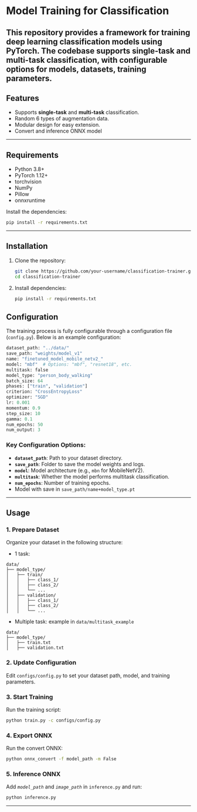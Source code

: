 # **Model Training for Classification**

This repository provides a framework for training deep learning classification models using PyTorch. The codebase supports single-task and multi-task classification, with configurable options for models, datasets, training parameters.
---

## **Features**

- Supports **single-task** and **multi-task** classification.
- Random 6 types of augmentation data.
- Modular design for easy extension.
- Convert and inference ONNX model
---

## **Requirements**

- Python 3.8+
- PyTorch 1.12+
- torchvision
- NumPy
- Pillow
- onnxruntime

Install the dependencies:

```bash
pip install -r requirements.txt
```

---

## **Installation**

1. Clone the repository:
   ```bash
   git clone https://github.com/your-username/classification-trainer.git
   cd classification-trainer
   ```

2. Install dependencies:
   ```bash
   pip install -r requirements.txt
   ```

## **Configuration**

The training process is fully configurable through a configuration file (`config.py`). Below is an example configuration:

```py
dataset_path: "../data/"
save_path: "weights/model_v1"
name: "finetuned_model_mobile_netv2_"
model: "mbf"  # Options: "mbf", "resnet18", etc.
multitask: false
model_type: "person_body_walking"
batch_size: 64
phases: ["train", "validation"]
criterion: "CrossEntropyLoss"
optimizer: "SGD"
lr: 0.001
momentum: 0.9
step_size: 10
gamma: 0.1
num_epochs: 50
num_output: 3
```

### Key Configuration Options:
- **`dataset_path`**: Path to your dataset directory.
- **`save_path`**: Folder to save the model weights and logs.
- **`model`**: Model architecture (e.g., `mbn` for MobileNetV2).
- **`multitask`**: Whether the model performs multitask classification.
- **`num_epochs`**: Number of training epochs.
- Model with save in `save_path/name+model_type.pt`
---

## **Usage**

### **1. Prepare Dataset**
Organize your dataset in the following structure: 
- 1 task:
```
data/
├── model_type/
│   ├── train/
│   │   ├── class_1/
│   │   ├── class_2/
│   │   └── ...
│   ├── validation/
│   │   ├── class_1/
│   │   ├── class_2/
│   │   └── ...
```
- Multiple task: example in `data/multitask_example`
```
data/
├── model_type/
│   ├── train.txt
│   ├── validation.txt
```
### **2. Update Configuration**
Edit `configs/config.py` to set your dataset path, model, and training parameters.

### **3. Start Training**
Run the training script:
```bash
python train.py -c configs/config.py
```

### **4. Export ONNX**
Run the convert ONNX: 
```bash 
python onnx_convert -f model_path -m False
```

### **5. Inference ONNX**
Add *`model_path`* and *`image_path`* in `inference.py` and run: 
```bash
python inference.py
```
---